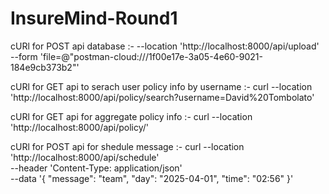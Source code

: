 # InsureMind-Round1

cURl for POST api database :- 
--location 'http://localhost:8000/api/upload' \
--form 'file=@"postman-cloud:///1f00e17e-3a05-4e60-9021-184e9cb373b2"'


cURl for GET api to serach user policy info by username :- 
curl --location 'http://localhost:8000/api/policy/search?username=David%20Tombolato'



cURl for GET api for aggregate policy info :- 
curl --location 'http://localhost:8000/api/policy/'

cURl for POST api for shedule message :- 
curl --location 'http://localhost:8000/api/schedule' \
--header 'Content-Type: application/json' \
--data '{
  "message": "team",
  "day": "2025-04-01",
  "time": "02:56"
}'
